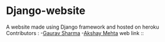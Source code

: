 # Django-website

A website made using Django framework and hosted on heroku 
Contributors :
  -[Gaurav Sharma](https://github.com/Gauravbat)
  -[Akshay Mehta](https://github.com/Akshay024)
web link ::
